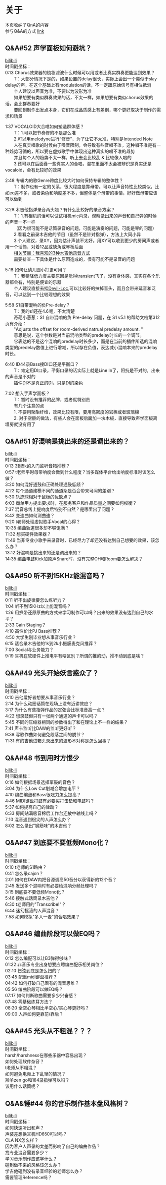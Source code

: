 # 关于
本页收纳了QnA的内容<br>
参与Q&A的方式 [link](https://t5tudio.com/qna)

## Q&A#52 声学面板如何避坑？
[bilibili](https://www.bilibili.com/video/BV1TB4y1m7uA)<br>
时间戳坐标：<br>
0:13  Chorus效果器的梳妆滤波什么时候可以用或者比真实群奏更能达到效果？<br>
&emsp;&emsp;T：大部分情况下是的，如果设置的delay很长，实际上会出一个类似于slay delay的声，在这个基础上有modulation的话，不一定跟原始信号有相位抵消<br>
&emsp;&emsp;个人建议以声音为准，不要以为波形为准<br>
&emsp;&emsp;如果想要有类似群奏效果的话，不太一样，如果想要有类似chorus效果的话，会比群奏要好<br>
&emsp;&emsp;要回到制作出发点本身，它们在成品质感上有差别，哪个更好取决于制作的需求和场景

1:37  VOCALOID大合唱如何塑造群体感？<br>
&emsp;&emsp;T：1.可以把节奏修的不是那么准<br>
&emsp;&emsp;2.可以用melodyne进行“修音”，为了让它不太准，特别是Intended Note<br>
&emsp;&emsp;人在真实唱歌的时候由于嗓音限制，会导致有些音唱不准，这种唱不准是有一种趋势可循的，所以要在虚拟歌手中体现出这种真实的唱不准的趋势<br>
&emsp;&emsp;并且每个人的趋势不太一样，听上去会比较乱 & 比较像人唱的<br>
&emsp;&emsp;3.还可以在后面叠一些真实人的合唱，混在里面不太会被辨识是真实还是vocaloid，会有比较好的效果

2:48  专辑内的歌Genre跨度比较大时如何保持专辑的整体性？<br>
&emsp;&emsp;T：制作也有一定的关系，很大程度是靠母带。可以让声音特性比较类似，比如eq差不多，或者染色和响度差不多，但整体是个母带的事情，好好做母带应该可以做到

3:28  木吉他指弹录音两头翘？有什么比较好的录音方案？<br>
&emsp;&emsp;T：1.有相机的话可以试试相机mic内录，观察录出来的声音和自己弹的时候的声音一不一样<br>
&emsp;&emsp;（因为很可能不是话筒录音的问题，可能是演奏的问题，可能是琴的问题）<br>
&emsp;&emsp;2.看看之前录木吉他的节目（虽然不是针对指弹），方法上大同小异<br>
&emsp;&emsp;3.个人建议，录XY，因为估计声装不太好，用XY可以收到更少的房间声或者用一个话筒，对着12品或缺角或琴桥后面<br>
&emsp;&emsp;[相关节目：我喜欢的3种木吉他录音方式](https://www.bilibili.com/video/BV1xA411t77q)<br>
&emsp;&emsp;需要排查一下具体是什么原因造成的，很有可能不是录音的问题

5:18  如何让幼儿园小打更可用？<br>
&emsp;&emsp;T：我猜降低力度主要原因是觉得transient飞了，没有身体感，其实在各个乐器都会有，特别是便宜的乐器<br>
&emsp;&emsp;个人建议直接去挂[Devil-Loc](https://www.soundtoys.com/product/devil-loc-deluxe/),可以比较好的抹掉音头，而且会带来延音和泛音，可以达到一个比较理想的效果

5:58  S1自带混响的负Pre-delay？<br>
&emsp;&emsp;T：我的s1还在4.6呢，不太清楚<br>
&emsp;&emsp;奇葩小葱葱：S1 自带混响的负 Pre-delay 问题，在 S1 v5.1 的帮助文档第312页有介绍：<br>
&emsp;&emsp;"Adjusts the offset for room-derived natrual predelay amount. "<br>
&emsp;&emsp;意思是说，这个参数是对当前混响类型的predelay时长的一个调节。<br>
&emsp;&emsp;它表达的不是这个混响的predelay时长多少，而是在当前的插件所选的混响类型的predelay数值上进行增减，所以存在负值，表达减小混响本来的predelay时长。

6:40  ID44录Bass接DI口还是平衡口？<br>
&emsp;&emsp;T：肯定用DI口录，平衡口录的话实际上就是Line In了，阻抗是不对的，出来的声音是不对的<br>
&emsp;&emsp;插件DI不是真正的DI，只是DI的染色

7:02  想入手声学面板？<br>
&emsp;&emsp;T：暂时没有推荐的品牌，或者就特别贵<br>
&emsp;&emsp;有几个注意的点<br>
&emsp;&emsp;1. 不要用聚酯纤维，效果比较有限，要用高密度的岩棉或者玻璃棉<br>
&emsp;&emsp;2. 对于空腔的做法，有些人会在面板后面加一块木板，直接导致声学面板离墙房就没有用了<br>

## Q&A#51 好混响是挑出来的还是调出来的？
[bilibili](https://www.bilibili.com/video/BV1344y1P7Ta)<br>
时间戳坐标：<br>
0:13  3到5k的入门监听音箱推荐？<br>
0:57  t老师平时母带响度会做到什么程度？当多媒体平台给出响度标准时该怎么做？<br>
3:20  如何混好通鼓和正确处理通鼓低频？<br>
4:22  每个通道建模不同的通道条是否会带来可闻的差别？<br>
5:30  轨迹球相对于鼠标的优缺点？<br>
6:03  商单甲方提出要求时，在服务客户和作品质量之间要如何权衡？<br>
7:37  混音总线上提响度后特别不自然？是哪里出了问题？<br>
8:42  变速曲如何测曲速？<br>
9:20  t老师处理虚拟歌手Vocal的心得？<br>
10:35  编曲轨道很多却不够饱满？<br>
11:32  想买硬件效果器？<br>
11:49  当非专业小歌手来录音时，已经尽力了却还没有达到自己想要的效果，该怎么办？<br>
13:12  好混响是挑出来的还是调出来的？<br>
14:35  编曲电鼓Kick加原声Snare时，没有完整OH和Room要怎么解决？

## Q&A#50 听不到15KHz能混音吗？
[bilibili](https://www.bilibili.com/video/BV1vR4y1G7Sn)<br>
时间戳坐标：<br>
0:11  听不出旋律要怎么练听力？<br>
1:04  听不到15KHz以上能混音吗？<br>
1:26  用扒带还原原曲的方式来学习制作可以吗？出来的效果没有达到自己的水平？<br>
2:33  Gain Staging？<br>
4:10  高性价比PJ Bass推荐？<br>
4:50  大学生刚毕业想从事音乐行业？<br>
6:15  适合录木吉他的1k到2k小振膜麦克风推荐？<br>
7:00  Social与业务能力？<br>
9:19  耳机在软硬件上推电平有啥区别？所谓的推的动，推不动到底是啥？

## Q&A#49 光头开始妖言惑众了？
[bilibili](https://www.bilibili.com/video/BV1Vq4y1b71x)<br>
时间戳坐标：<br>
0:10  吉他爱好者想要从事音乐行业？<br>
2:14  为什么动圈话筒在现场上没有近讲效应？<br>
3:17  为什么有些指弹作品的定弦会比标准音高一点？<br>
4:22  想录鼓但只有一张两个通道的声卡可以吗？<br>
5:45  不同的压缩器相同的参数得出了和在理论上不一样的结果？<br>
7:41  声卡监听比DAW的监听更好听？<br>
9:38  写歌作曲如何避免段落之间的脱节？<br>
11:31  有的吉他进箱头录出来的波形不对称是怎么回事？

## Q&A#48 书到用时方恨少
[bilibili](https://www.bilibili.com/video/BV1r34y1z7mK)<br>
时间戳坐标：<br>
0:16  如何根据场景选择军鼓的音色？<br>
3:04  为什么Low Cut削减会增加电平？<br>
4:10  编曲编鼓和Bass很吃力怎么提高？<br>
4:46  MIDI键盘打鼓有必要买打击垫和电鼓吗？<br>
5:37  如何提高自己的律动？<br>
6:33  房间贴满吸音棉后工作台还放中轴线上吗？<br>
7:10  混音遇到很尖的人声怎么办？<br>
8:02  怎么录出"钢筋味"的木吉他？

## Q&A#47 到底要不要低频Mono化？
[bilibili](https://www.bilibili.com/video/BV1tL4y1W7L6)<br>
时间戳坐标：<br>
0:10  t老师的S1路由？<br>
0:41  怎么录cajon？<br>
2:01  如何在DAW内把音源调高50音分以获得新的12个音？<br>
2:45  发送多个混响时有必要给混响分频处理吗？<br>
3:15  到底要不要低频Mono化？<br>
5:46  接触式话筒录木吉他？<br>
6:30  t老师用的"Transcribe!"？<br>
6:44  迷幻摇滚的人声混音？<br>
7:58  如何模拟"多人一麦"的合唱效果？

## Q&A#46 编曲阶段可以做EQ吗？
[bilibili](https://www.bilibili.com/video/BV1gQ4y1S7Le)<br>
时间戳坐标：<br>
0:12  怎么编配可以让B3弹得够味？<br>
01:22  非音乐专业出身想要应聘编曲配乐相关岗位？<br>
02:10  扫弦到底是怎么扫的？<br>
03:45  配重midi键盘推荐？<br>
04:42  如何打破自己固有的混音思维？<br>
05:56  编曲阶段可以做EQ吗？<br>
07:17  如何判断歌曲需要多少兴奋感？<br>
07:48  零基础练耳方法？<br>
08:20  全空心琴相比半空心/实心琴更好吗？<br>
09:00  人声如何更靠前/靠后？

## Q&A#45 光头从不粗混？？？
[bilibili](https://www.bilibili.com/video/BV1BQ4y1Q7sL)<br>
时间戳坐标：<br>
harsh/harshness在哪些乐器中容易出现？<br>
如何处理软件杂音？<br>
t老师从不粗混？ <br>
如何避免电频上下乱窜的情况？<br>
羚羊zen go和184录指弹可以吗？<br>
该用什么话筒呢？

## Q&A&锤#44 你的音乐制作基本盘风格树？
[bilibili](https://www.bilibili.com/video/BV1k3411i7YD)<br>
时间戳坐标：<br>
如何快速听出和声？<br>
声装差想换耳机HD650可以吗？<br>
CLA NX怎么样？<br>
因为客户人声录的太差而影响了自己的编曲作品？<br>
找专业混音需要多少？<br>
学习音乐制作应该学什么？<br>
碰到做不来的风格该怎么办？<br>
学吉他碰到没有录音经验的老师怎么办？<br>
需要管理Reference吗？